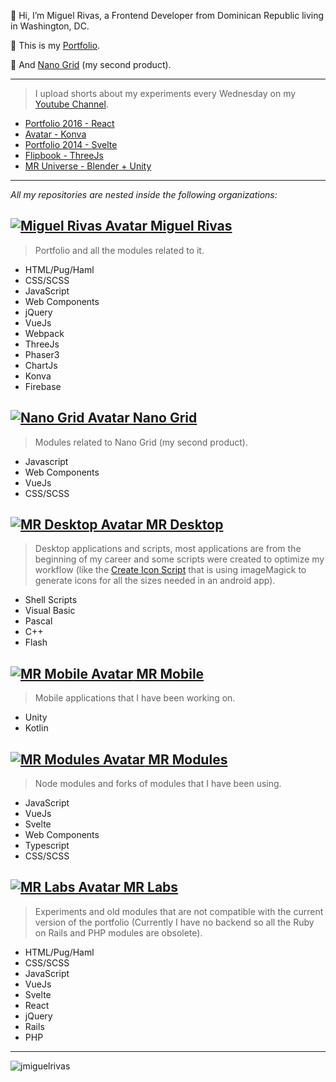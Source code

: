 👋 Hi, I’m Miguel Rivas, a Frontend Developer from Dominican Republic living in Washington, DC.

🎨 This is my [Portfolio][website].

🐣 And [Nano Grid][nanoGridWebsite] (my second product).

--------------
> I upload shorts about my experiments every Wednesday on my [Youtube Channel][youtube].

<!-- YOUTUBE:START -->
- [Portfolio 2016 - React](https://www.youtube.com/watch?v=I42Y0NOo9Vw)
- [Avatar - Konva](https://www.youtube.com/watch?v=XWKzvWazwt8)
- [Portfolio 2014 - Svelte](https://www.youtube.com/watch?v=CxEdTFO9NFw)
- [Flipbook - ThreeJs](https://www.youtube.com/watch?v=g_EGSXLiLjI)
- [MR Universe - Blender + Unity](https://www.youtube.com/watch?v=6uZ5Ct-27xs)
<!-- YOUTUBE:END -->

--------------
*All my repositories are nested inside the following organizations:*

## [![Miguel Rivas Avatar][orgMiguelRivasAvatar] Miguel Rivas][orgMiguelRivas]

> Portfolio and all the modules related to it.
- HTML/Pug/Haml
- CSS/SCSS
- JavaScript
- Web Components
- jQuery
- VueJs
- Webpack
- ThreeJs
- Phaser3
- ChartJs
- Konva
- Firebase

## [![Nano Grid Avatar][orgNanoGridAvatar] Nano Grid][orgNanoGrid]
> Modules related to Nano Grid (my second product).
- Javascript
- Web Components
- VueJs
- CSS/SCSS

## [![MR Desktop Avatar][orgMRDesktopAvatar] MR Desktop][orgMRDesktop]
> Desktop applications and scripts, most applications are from the beginning of my career and some scripts were created to optimize my workflow (like the [Create Icon Script]([createIconsScript]) that is using imageMagick to generate icons for all the sizes needed in an android app).
- Shell Scripts
- Visual Basic
- Pascal
- C++
- Flash

## [![MR Mobile Avatar][orgMRMobileAvatar] MR Mobile][orgMRMobile]
> Mobile applications that I have been working on.
- Unity
- Kotlin

## [![MR Modules Avatar][orgMRModulesAvatar] MR Modules][orgMRModules]
> Node modules and forks of modules that I have been using.
- JavaScript
- VueJs
- Svelte
- Web Components
- Typescript
- CSS/SCSS

## [![MR Labs Avatar][orgMRLabsAvatar] MR Labs][orgMRLabs]
> Experiments and old modules that are not compatible with the current version of the portfolio (Currently I have no backend so all the Ruby on Rails and PHP modules are obsolete).
- HTML/Pug/Haml
- CSS/SCSS
- JavaScript
- VueJs
- Svelte
- React
- jQuery
- Rails
- PHP

--------------

![jmiguelrivas][statsApi]

[website]: https://miguel-rivas.github.io
[nanoGridWebsite]: https://nano-grid.github.io
[youtube]: https://www.youtube.com/channel/UC_ONp50_gBsbI1TsYPuFl6g

[orgMiguelRivas]: https://github.com/miguel-rivas
[orgMiguelRivasAvatar]: https://avatars.githubusercontent.com/u/70659353?s=16

[orgNanoGrid]: https://github.com/nano-grid
[orgNanoGridAvatar]: https://avatars.githubusercontent.com/u/106577237?s=16

[orgMRDesktop]: https://github.com/mr-desktop
[orgMRDesktopAvatar]: https://avatars.githubusercontent.com/u/97989185?s=16

[orgMRMobile]: https://github.com/mr-mobile
[orgMRMobileAvatar]: https://avatars.githubusercontent.com/u/97987761?s=16

[orgMRModules]: https://github.com/mr-modules
[orgMRModulesAvatar]: https://avatars.githubusercontent.com/u/97987463?s=16

[orgMRLabs]: https://github.com/miguel-rivas-lab
[orgMRLabsAvatar]: https://avatars.githubusercontent.com/u/80991270?s=16

[createIconsScript]: https://github.com/mr-desktop/shell/blob/master/createIcon.sh

[statsApi]: https://komarev.com/ghpvc/?username=jmiguelrivas&label=Profile%20views&style=for-the-badge&color=red&label=Profile+Views